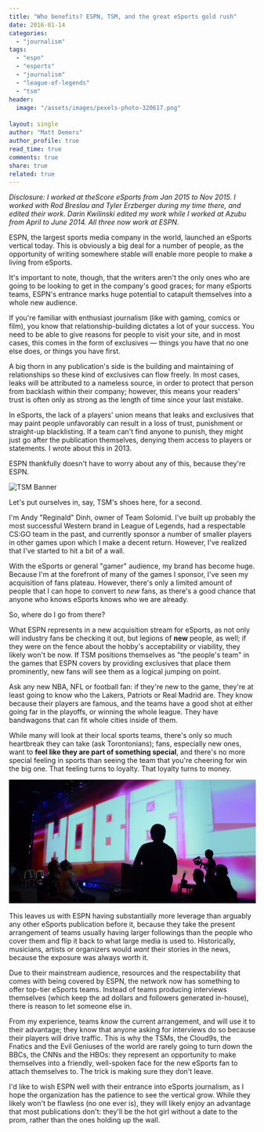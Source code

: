 ```yaml
---
title: "Who benefits? ESPN, TSM, and the great eSports gold rush"
date: 2016-01-14
categories: 
  - "journalism"
tags: 
  - "espn"
  - "esports"
  - "journalism"
  - "league-of-legends"
  - "tsm"
header:
  image: "/assets/images/pexels-photo-320617.png"

layout: single
author: "Matt Demers"
author_profile: true
read_time: true
comments: true
share: true
related: true
---
```


_Disclosure: I worked at theScore eSports from Jan 2015 to Nov 2015. I worked with Rod Breslau and Tyler Erzberger during my time there, and edited their work. Darin Kwilinski edited my work while I worked at Azubu from April to June 2014. All three now work at ESPN._

ESPN, the largest sports media company in the world, launched an eSports vertical today. This is obviously a big deal for a number of people, as the opportunity of writing somewhere stable will enable more people to make a living from eSports.

It's important to note, though, that the writers aren't the only ones who are going to be looking to get in the company's good graces; for many eSports teams, ESPN's entrance marks huge potential to catapult themselves into a whole new audience.

If you're familiar with enthusiast journalism (like with gaming, comics or film), you know that relationship-building dictates a lot of your success. You need to be able to give reasons for people to visit your site, and in most cases, this comes in the form of exclusives — things you have that no one else does, or things you have first.

A big thorn in any publication's side is the building and maintaining of relationships so these kind of exclusives can flow freely. In most cases, leaks will be attributed to a nameless source, in order to protect that person from backlash within their company; however, this means your readers' trust is often only as strong as the length of time since your last mistake.

In eSports, the lack of a players' union means that leaks and exclusives that may paint people unfavorably can result in a loss of trust, punishment or straight-up blacklisting. If a team can't find anyone to punish, they might just go after the publication themselves, denying them access to players or statements. I wrote about this in 2013.

ESPN thankfully doesn't have to worry about any of this, because they're ESPN.

![TSM Banner](images/TSM_Banner.png)

Let's put ourselves in, say, TSM's shoes here, for a second.

I'm Andy "Reginald" Dinh, owner of Team Solomid. I've built up probably the most successful Western brand in League of Legends, had a respectable CS:GO team in the past, and currently sponsor a number of smaller players in other games upon which I make a decent return. However, I've realized that I've started to hit a bit of a wall.

With the eSports or general "gamer" audience, my brand has become huge. Because I'm at the forefront of many of the games I sponsor, I've seen my acquisition of fans plateau. However, there's only a limited amount of people that I can hope to convert to _new_ fans, as there's a good chance that anyone who knows eSports knows who we are already.

So, where do I go from there?

What ESPN represents in a new acquisition stream for eSports, as not only will industry fans be checking it out, but legions of **new** people, as well; if they were on the fence about the hobby's acceptability or viability, they likely won't be now. If TSM positions themselves as "the people's team" in the games that ESPN covers by providing exclusives that place them prominently, new fans will see them as a logical jumping on point.

Ask any new NBA, NFL or football fan: if they're new to the game, they're at least going to know who the Lakers, Patriots or Real Madrid are. They know because their players are famous, and the teams have a good shot at either going far in the playoffs, or winning the whole league. They have bandwagons that can fit whole cities inside of them.

While many will look at their local sports teams, there's only so much heartbreak they can take (ask Torontonians); fans, especially new ones, want to **feel like they are part of something special**, and there's no more special feeling in sports than seeing the team that you're cheering for win the big one. That feeling turns to loyalty. That loyalty turns to money.

![](/assets/images/wobble_banner.png)

This leaves us with ESPN having substantially more leverage than arguably any other eSports publication before it, because they take the present arrangement of teams usually having larger followings than the people who cover them and flip it back to what large media is used to. Historically, musicians, artists or organizers would _want_ their stories in the news, because the exposure was always worth it.

Due to their mainstream audience, resources and the respectability that comes with being covered by ESPN, the network now has something to offer top-tier eSports teams. Instead of teams producing interviews themselves (which keep the ad dollars and followers generated in-house), there is reason to let someone else in.

From my experience, teams _know_ the current arrangement, and will use it to their advantage; they know that anyone asking for interviews do so because their players will drive traffic. This is why the TSMs, the Cloud9s, the Fnatics and the Evil Geniuses of the world are rarely going to turn down the BBCs, the CNNs and the HBOs: they represent an opportunity to make themselves into a friendly, well-spoken face for the new eSports fan to attach themselves to. The trick is making sure they don't leave.

I'd like to wish ESPN well with their entrance into eSports journalism, as I hope the organization has the patience to see the vertical grow. While they likely won't be flawless (no one ever is), they will likely enjoy an advantage that most publications don't: they'll be the hot girl without a date to the prom, rather than the ones holding up the wall.
